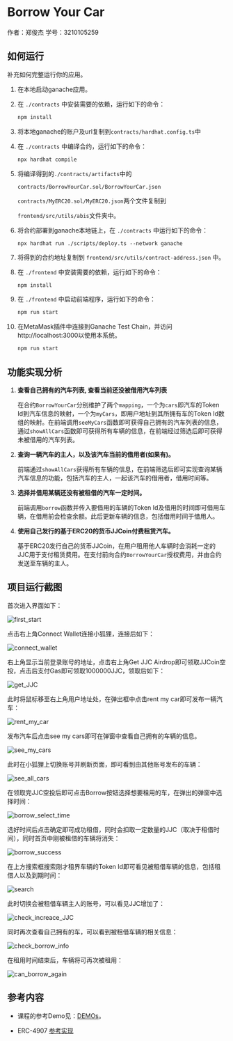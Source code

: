 # Borrow Your Car

作者：郑俊杰     学号：3210105259

## 如何运行

补充如何完整运行你的应用。

1. 在本地启动ganache应用。

2. 在 `./contracts` 中安装需要的依赖，运行如下的命令：
    ```bash
    npm install
    ```

3. 将本地ganache的账户及url复制到`contracts/hardhat.config.ts`中

4. 在 `./contracts` 中编译合约，运行如下的命令：

    ```bash
    npx hardhat compile
    ```

5. 将编译得到的`./contracts/artifacts`中的

    `contracts/BorrowYourCar.sol/BorrowYourCar.json`

    `contracts/MyERC20.sol/MyERC20.json`两个文件复制到

    `frontend/src/utils/abis`文件夹中。

6. 将合约部署到ganache本地链上，在 `./contracts` 中运行如下的命令：

    ```
    npx hardhat run ./scripts/deploy.ts --network ganache
    ```

7. 将得到的合约地址复制到 `frontend/src/utils/contract-address.json` 中。

8. 在 `./frontend` 中安装需要的依赖，运行如下的命令：

    ```bash
    npm install
    ```

9. 在 `./frontend` 中启动前端程序，运行如下的命令：

    ```bash
    npm run start
    ```

10. 在MetaMask插件中连接到Ganache Test Chain，并访问http://localhost:3000以使用本系统。 

    ```bash
    npm run start
    ```

## 功能实现分析

1. **查看自己拥有的汽车列表, 查看当前还没被借用汽车列表**

   在合约`BorrowYourCar`分别维护了两个`mapping`，一个为`cars`即汽车的Token Id到汽车信息的映射，一个为`myCars`，即用户地址到其所拥有车的Token Id数组的映射。在前端调用`seeMyCars`函数即可获得自己拥有的汽车列表的信息，通过`showAllCars`函数即可获得所有车辆的信息，在前端经过筛选后即可获得未被借用的汽车列表。

2. **查询一辆汽车的主人，以及该汽车当前的借用者(如果有)。**

   前端通过`showAllCars`获得所有车辆的信息，在前端筛选后即可实现查询某辆汽车信息的功能，包括汽车的主人，一起该汽车的借用者，借用时间等。

3. **选择并借用某辆还没有被租借的汽车一定时间。**

   前端调用`borrow`函数并传入要借用的车辆的Token Id及借用的时间即可借用车辆，在借用前会检查余额。此后更新车辆的信息，包括借用时间于借用人。

4. **使用自己发行的基于ERC20的货币JJCoin付费租赁汽车。**

   基于ERC20发行自己的货币JJCoin，在用户租用他人车辆时会消耗一定的JJC用于支付租赁费用。在支付前向合约`BorrowYourCar`授权费用，并由合约发送至车辆的主人。

## 项目运行截图

首次进入界面如下：

![first_start](.\assets\first_start.png)

点击右上角Connect Wallet连接小狐狸，连接后如下：

![connect_wallet](.\assets\connect_wallet.png)

右上角显示当前登录账号的地址，点击右上角Get JJC Airdrop即可领取JJCoin空投，点击后支付Gas即可领取1000000JJC，领取后如下：

![get_JJC](.\assets\get_JJC.png)

此时将鼠标移至右上角用户地址处，在弹出框中点击rent my car即可发布一辆汽车：

![rent_my_car](.\assets\rent_my_car.png)

发布汽车后点击see my cars即可在弹窗中查看自己拥有的车辆的信息。

![see_my_cars](.\assets\see_my_cars.png)

此时在小狐狸上切换账号并刷新页面，即可看到由其他账号发布的车辆：

![see_all_cars](.\assets\see_all_cars.png)

在领取完JJC空投后即可点击Borrow按钮选择想要租用的车，在弹出的弹窗中选择时间：

![borrow_select_time](.\assets\borrow_select_time.png)

选好时间后点击确定即可成功租借，同时会扣取一定数量的JJC（取决于租借时间），同时首页中刚被租借的车辆将消失：

![borrow_success](D:\Program\区块链与数字货币\BlockChain_Lab\assets\borrow_success.png)

在上方搜索框搜索刚才租界车辆的Token Id即可看见被租借车辆的信息，包括租借人以及到期时间：

![search](.\assets\search.png)

此时切换会被租借车辆主人的账号，可以看见JJC增加了：

![check_increace_JJC](.\assets\check_increace_JJC.png)

同时再次查看自己拥有的车，可以看到被租借车辆的相关信息：

![check_borrow_info](.\assets\check_borrow_info.png)

在租用时间结束后，车辆将可再次被租用：

![can_borrow_again](.\assets\can_borrow_again.png)

## 参考内容

- 课程的参考Demo见：[DEMOs](https://github.com/LBruyne/blockchain-course-demos)。

- ERC-4907 [参考实现](https://eips.ethereum.org/EIPS/eip-4907)
